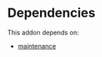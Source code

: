 # Dependencies

This addon depends on:

- [maintenance](https://github.com/bringout/oca-ocb-vertical-industry)
